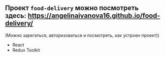 ## Проект ```food-delivery``` можно посмотреть здесь: https://angelinaivanova16.github.io/food-delivery/
(Можно зарегаться, авторизоваться и посмотреть, как устроен проект))

* React
* Redux Toolkit

